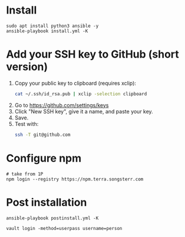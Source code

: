 # Install

```shell
sudo apt install python3 ansible -y
ansible-playbook install.yml -K
```

# Add your SSH key to GitHub (short version)
1. Copy your public key to clipboard (requires xclip):
   ```bash
   cat ~/.ssh/id_rsa.pub | xclip -selection clipboard
   ```
2. Go to https://github.com/settings/keys
3. Click "New SSH key", give it a name, and paste your key.
4. Save.
5. Test with:
   ```bash
   ssh -T git@github.com
   ```

# Configure npm
```shell
# take from 1P
npm login --registry https://npm.terra.songsterr.com
```
# Post installation

```shell
ansible-playbook postinstall.yml -K
```

```shell
vault login -method=userpass username=person
```
